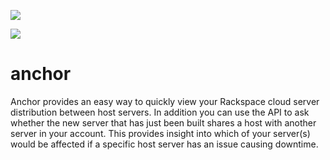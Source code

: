 <a href="http://drone.cloud-api.info/github.com/rackerlabs/anchor"><img src="http://drone.cloud-api.info/github.com/rackerlabs/anchor/status.svg?branch=master" /></a>

<a href="https://anchor.readthedocs.org"><img src="https://readthedocs.org/projects/anchor/?badge=latest" /></a>

anchor
========

Anchor provides an easy way to quickly view your Rackspace cloud server distribution between host servers. In addition you can use the API to ask whether the new server that has just been built shares a host with another server in your account. This provides insight into which of your server(s) would be affected if a specific host server has an issue causing downtime.
